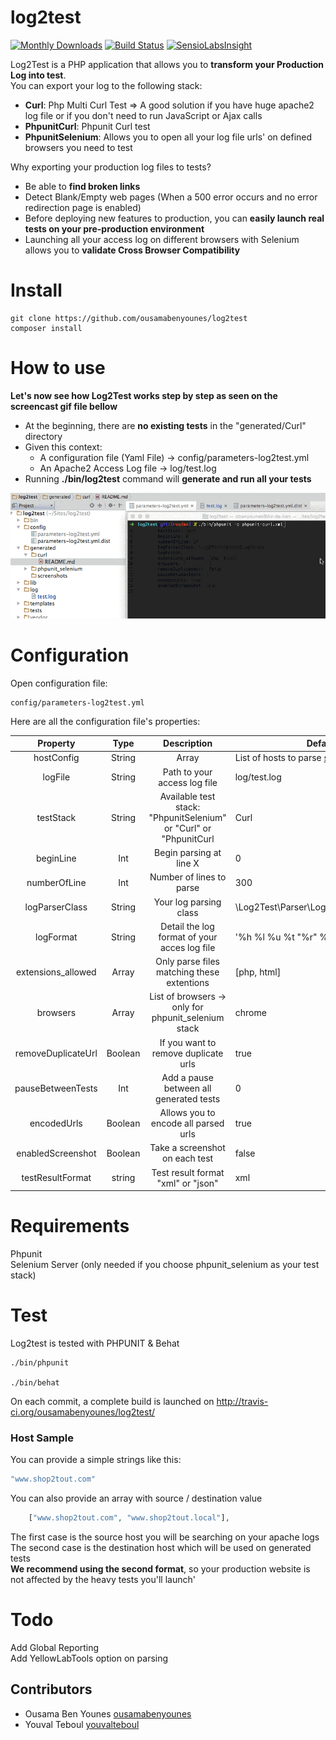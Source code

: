 # log2test

[![Monthly Downloads](https://poser.pugx.org/ousamabenyounes/log2test/d/monthly.png)](https://packagist.org/packages/ousamabenyounes/log2test)  [![Build Status](https://travis-ci.org/ousamabenyounes/log2test.svg?branch=dev)](https://travis-ci.org/ousamabenyounes/log2test) [![SensioLabsInsight](https://insight.sensiolabs.com/projects/d9e3c01e-7bea-4705-8b0b-f6273dac5b09/mini.png)](https://insight.sensiolabs.com/projects/d9e3c01e-7bea-4705-8b0b-f6273dac5b09)

Log2Test is a PHP application that allows you to **transform your Production Log into test**.  
You can export your log to the following stack:  
- **Curl**: Php Multi Curl Test => A good solution if you have huge apache2 log file or if you don't need to run JavaScript or Ajax calls  
- **PhpunitCurl**:  Phpunit Curl test   
- **PhpunitSelenium**: Allows you to open all your log file urls' on defined browsers you need to test  

Why exporting your production log files to tests?

- Be able to **find broken links**  
- Detect Blank/Empty web pages (When a 500 error occurs and no error redirection page is enabled)
- Before deploying new features to production, you can **easily launch real tests on your pre-production environment**  
- Launching all your access log on different browsers with Selenium allows you to **validate Cross Browser Compatibility**  

# Install

```
git clone https://github.com/ousamabenyounes/log2test 
composer install
```

# How to use

**Let's now see how Log2Test works step by step as seen on the screencast gif file bellow**
- At the beginning, there are **no existing tests** in the "generated/Curl" directory
- Given this context:
  - A configuration file (Yaml File) -> config/parameters-log2test.yml   
  - An Apache2 Access Log file -> log/test.log   
- Running **./bin/log2test** command will **generate and run all your tests**  

<img src="web/images/log2testCurl.gif"></img>

# Configuration

Open configuration file:  

```
config/parameters-log2test.yml 
```


Here are all the configuration file's properties:

| Property | Type | Description | Default | 
|:----------:|:-------------:|:-------------:|---------------|
| hostConfig | String | Array | List of hosts to parse [see samples here](#host-sample) | |
| logFile | String | Path to your access log file | log/test.log |
| testStack | String | Available test stack: "PhpunitSelenium" or "Curl" or "PhpunitCurl | Curl |
| beginLine | Int | Begin parsing at line X | 0 |
| numberOfLine | Int | Number of lines to parse | 300 |
| logParserClass | String | Your log parsing class | \Log2Test\Parser\Log\Apache2LogParser |
| logFormat | String | Detail the log format of your acces log file | '%h %l %u %t \"%r\" %>s %b' |
| extensions_allowed | Array | Only parse files matching these extentions | [php, html] |
| browsers | Array | List of browsers -> only for phpunit_selenium stack | chrome |  
| removeDuplicateUrl | Boolean | If you want to remove duplicate urls | true |
| pauseBetweenTests | Int | Add a pause between all generated tests | 0 |
| encodedUrls | Boolean | Allows you to encode all parsed urls | true |
| enabledScreenshot | Boolean | Take a screenshot on each test | false |
| testResultFormat | string | Test result format "xml" or "json" | xml |




# Requirements
Phpunit  
Selenium Server (only needed if you choose phpunit_selenium as your test stack)  


# Test
Log2test is tested with PHPUNIT & Behat

```
./bin/phpunit 

./bin/behat
```

On each commit, a complete build is launched on http://travis-ci.org/ousamabenyounes/log2test/

### Host Sample

You can provide a simple  strings like this:

```php
"www.shop2tout.com"
```

You can also provide an array with source / destination value

```php
    ["www.shop2tout.com", "www.shop2tout.local"],

```

The first case is the source host you will be searching on your apache logs  
The second case is the destination host which will be used on generated tests  
**We recommend using the second format**, so your production website is not affected by the heavy tests you'll launch'

# Todo
Add Global Reporting  
Add YellowLabTools option on parsing

## Contributors
- Ousama Ben Younes [ousamabenyounes](https://github.com/ousamabenyounes)
- Youval Teboul [youvalteboul](https://github.com/youvalteboul)

